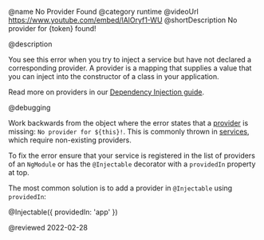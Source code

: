 @name No Provider Found
@category runtime
@videoUrl https://www.youtube.com/embed/lAlOryf1-WU
@shortDescription No provider for {token} found!

@description

You see this error when you try to inject a service but have not declared a corresponding provider. A provider is a mapping that supplies a value that you can inject into the constructor of a class in your application.

Read more on providers in our [Dependency Injection guide](guide/dependency-injection).

@debugging

Work backwards from the object where the error states that a [provider](guide/architecture-services) is missing: `No provider for ${this}!`.
This is commonly thrown in [services](tutorial/toh-pt4), which require non-existing providers.

To fix the error ensure that your service is registered in the list of providers of an `NgModule` or has the `@Injectable` decorator with a `providedIn` property at top.

The most common solution is to add a provider in `@Injectable` using `providedIn`:

<code-example format="typescript" language="typescript">

&commat;Injectable({ providedIn: 'app' })

</code-example>

<!-- links -->

<!-- external links -->

<!-- end links -->

@reviewed 2022-02-28
